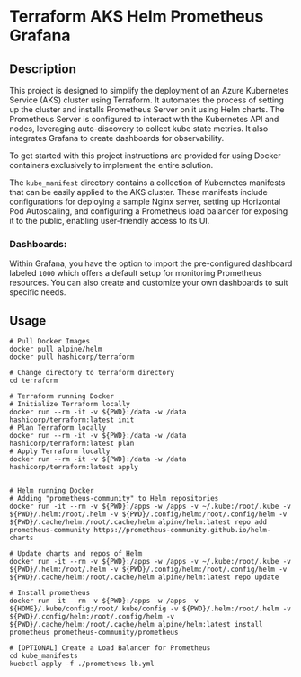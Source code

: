# Terraform AKS Helm Prometheus Grafana

## Description

This project is designed to simplify the deployment of an Azure Kubernetes Service (AKS) cluster using Terraform. It automates the process of setting up the cluster and installs Prometheus Server on it using Helm charts. The Prometheus Server is configured to interact with the Kubernetes API and nodes, leveraging auto-discovery to collect kube state metrics. It also integrates Grafana to create dashboards for observability.

To get started with this project instructions are provided for using Docker containers exclusively to implement the entire solution.

The `kube_manifest` directory contains a collection of Kubernetes manifests that can be easily applied to the AKS cluster. These manifests include configurations for deploying a sample Nginx server, setting up Horizontal Pod Autoscaling, and configuring a Prometheus load balancer for exposing it to the public, enabling user-friendly access to its UI.

### Dashboards:
Within Grafana, you have the option to import the pre-configured dashboard labeled `1000` which offers a default setup for monitoring Prometheus resources. You can also create and customize your own dashboards to suit specific needs.

## Usage

```
# Pull Docker Images
docker pull alpine/helm
docker pull hashicorp/terraform

# Change directory to terraform directory
cd terraform

# Terraform running Docker
# Initialize Terraform locally
docker run --rm -it -v ${PWD}:/data -w /data hashicorp/terraform:latest init
# Plan Terraform locally
docker run --rm -it -v ${PWD}:/data -w /data hashicorp/terraform:latest plan
# Apply Terraform locally
docker run --rm -it -v ${PWD}:/data -w /data hashicorp/terraform:latest apply


# Helm running Docker
# Adding "prometheus-community" to Helm repositories
docker run -it --rm -v ${PWD}:/apps -w /apps -v ~/.kube:/root/.kube -v ${PWD}/.helm:/root/.helm -v ${PWD}/.config/helm:/root/.config/helm -v ${PWD}/.cache/helm:/root/.cache/helm alpine/helm:latest repo add prometheus-community https://prometheus-community.github.io/helm-charts

# Update charts and repos of Helm
docker run -it --rm -v ${PWD}:/apps -w /apps -v ~/.kube:/root/.kube -v ${PWD}/.helm:/root/.helm -v ${PWD}/.config/helm:/root/.config/helm -v ${PWD}/.cache/helm:/root/.cache/helm alpine/helm:latest repo update

# Install prometheus
docker run -it --rm -v ${PWD}:/apps -w /apps -v ${HOME}/.kube/config:/root/.kube/config -v ${PWD}/.helm:/root/.helm -v ${PWD}/.config/helm:/root/.config/helm -v ${PWD}/.cache/helm:/root/.cache/helm alpine/helm:latest install prometheus prometheus-community/prometheus

# [OPTIONAL] Create a Load Balancer for Prometheus
cd kube_manifests
kuebctl apply -f ./prometheus-lb.yml

```